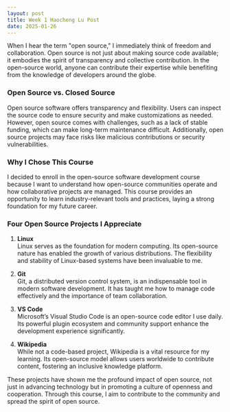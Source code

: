 ```yaml
---
layout: post
title: Week 1 Haocheng Lu Post
date: 2025-01-26
---
```



When I hear the term "open source," I immediately think of freedom and collaboration. Open source is not just about making source code available; it embodies the spirit of transparency and collective contribution. In the open-source world, anyone can contribute their expertise while benefiting from the knowledge of developers around the globe.

### Open Source vs. Closed Source  
Open source software offers transparency and flexibility. Users can inspect the source code to ensure security and make customizations as needed. However, open source comes with challenges, such as a lack of stable funding, which can make long-term maintenance difficult. Additionally, open source projects may face risks like malicious contributions or security vulnerabilities.

### Why I Chose This Course  
I decided to enroll in the open-source software development course because I want to understand how open-source communities operate and how collaborative projects are managed. This course provides an opportunity to learn industry-relevant tools and practices, laying a strong foundation for my future career.

### Four Open Source Projects I Appreciate  
1. **Linux**  
   Linux serves as the foundation for modern computing. Its open-source nature has enabled the growth of various distributions. The flexibility and stability of Linux-based systems have been invaluable to me.

2. **Git**  
   Git, a distributed version control system, is an indispensable tool in modern software development. It has taught me how to manage code effectively and the importance of team collaboration.

3. **VS Code**  
   Microsoft’s Visual Studio Code is an open-source code editor I use daily. Its powerful plugin ecosystem and community support enhance the development experience significantly.

4. **Wikipedia**  
   While not a code-based project, Wikipedia is a vital resource for my learning. Its open-source model allows users worldwide to contribute content, fostering an inclusive knowledge platform.

These projects have shown me the profound impact of open source, not just in advancing technology but in promoting a culture of openness and cooperation. Through this course, I aim to contribute to the community and spread the spirit of open source.
